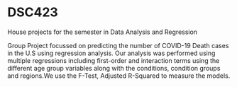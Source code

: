 # DSC423
House projects for the semester in Data Analysis and Regression


Group Project focussed on predicting the number of COVID-19 Death cases in the U.S using regression analysis. Our analysis was performed using multiple regressions including first-order and interaction terms using the different age group variables along with the conditions, condition groups and regions.We use the F-Test, Adjusted R-Squared to measure the models.


